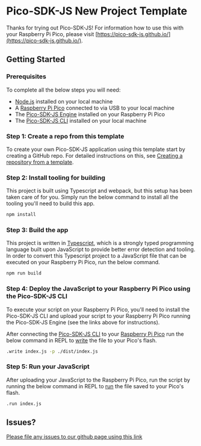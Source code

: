 # Pico-SDK-JS New Project Template

Thanks for trying out Pico-SDK-JS! For information how to use this with your Raspberry Pi Pico, please visit [https://pico-sdk-js.github.io/](https://pico-sdk-js.github.io/).

## Getting Started

### Prerequisites

To complete all the below steps you will need:

* [Node.js](https://docs.npmjs.com/downloading-and-installing-node-js-and-npm) installed on your local machine
* A [Raspberry Pi Pico](https://www.raspberrypi.com/documentation/microcontrollers/pico-series.html) connected to via USB to your local machine
* The [Pico-SDK-JS Engine](https://pico-sdk-js.github.io/docs/getting-started/1-install-engine.html) installed on your Raspberry Pi Pico
* The [Pico-SDK-JS CLI](https://pico-sdk-js.github.io/docs/getting-started/2-install-cli.html) installed on your local machine

### **Step 1:** Create a repo from this template

To create your own Pico-SDK-JS application using this template start by creating a GitHub repo. For detailed instructions on this, see [Creating a repository from a template](https://docs.github.com/en/repositories/creating-and-managing-repositories/creating-a-repository-from-a-template#creating-a-repository-from-a-template).

### **Step 2:** Install tooling for building

This project is built using Typescript and webpack, but this setup has been taken care of for you. Simply run the below command to install all the tooling you'll need to build this app.

```bash
npm install
```

### **Step 3:** Build the app

This project is written in [Typescript](https://www.typescriptlang.org/), which is a strongly typed programming language built upon JavaScript to provide better error detection and tooling. In order to convert this Typescript project to a JavaScript file that can be executed on your Raspberry Pi Pico, run the below command.

```bash
npm run build
```

### **Step 4:** Deploy the JavaScript to your Raspberry Pi Pico using the Pico-SDK-JS CLI

To execute your script on your Raspberry Pi Pico, you'll need to install the Pico-SDK-JS CLI and upload your script to your Raspberry Pi Pico running the Pico-SDK-JS Engine (see the links above for instructions).

After connecting the [Pico-SDK-JS CLI](https://pico-sdk-js.github.io/docs/getting-started/3-connect.html) to your [Raspberry Pi Pico](https://www.raspberrypi.com/documentation/microcontrollers/pico-series.html) run the below command in REPL to [write](https://pico-sdk-js.github.io/docs/usage/cli-repl/write.html) the file to your Pico's flash.

```bash
.write index.js -p ./dist/index.js
```

### **Step 5:** Run your JavaScript

After uploading your JavaScript to the Raspberry Pi Pico, run the script by running the below command in REPL to [run](https://pico-sdk-js.github.io/docs/usage/cli-repl/run.html) the file saved to your Pico's flash.

```bash
.run index.js
```

## Issues?

[Please file any issues to our github page using this link](https://github.com/pico-sdk-js/pico-sdk-js-cli/issues/new?assignees=jt000&labels=&projects=&template=bug_report.md&title=)


